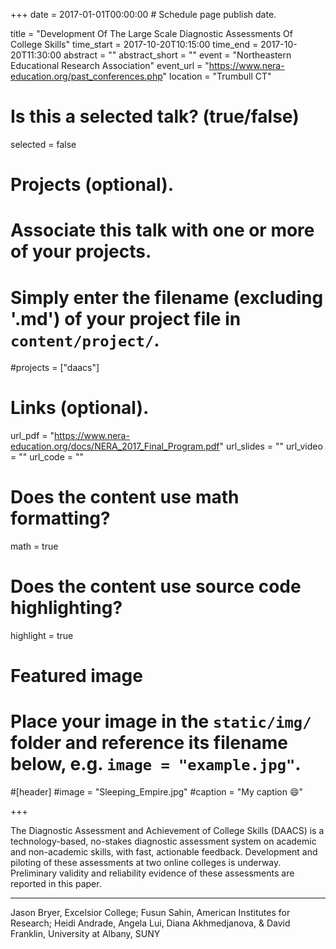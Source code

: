 +++
date = 2017-01-01T00:00:00  # Schedule page publish date.

title = "Development Of The Large Scale Diagnostic Assessments Of College Skills"
time_start = 2017-10-20T10:15:00
time_end = 2017-10-20T11:30:00
abstract = ""
abstract_short = ""
event = "Northeastern Educational Research Association"
event_url = "https://www.nera-education.org/past_conferences.php"
location = "Trumbull CT"

# Is this a selected talk? (true/false)
selected = false

# Projects (optional).
#   Associate this talk with one or more of your projects.
#   Simply enter the filename (excluding '.md') of your project file in `content/project/`.
#projects = ["daacs"]

# Links (optional).
url_pdf = "https://www.nera-education.org/docs/NERA_2017_Final_Program.pdf"
url_slides = ""
url_video = ""
url_code = ""

# Does the content use math formatting?
math = true

# Does the content use source code highlighting?
highlight = true

# Featured image
# Place your image in the `static/img/` folder and reference its filename below, e.g. `image = "example.jpg"`.
#[header]
#image = "Sleeping_Empire.jpg"
#caption = "My caption :smile:"

+++

The Diagnostic Assessment and Achievement of College Skills (DAACS) is a technology-based, no-stakes
diagnostic assessment system on academic and non-academic skills, with fast, actionable feedback.
Development and piloting of these assessments at two online colleges is underway. Preliminary validity
and reliability evidence of these assessments are reported in this paper.

______
 
Jason Bryer, Excelsior College; Fusun Sahin, American Institutes for Research; Heidi Andrade, Angela Lui,
Diana Akhmedjanova, & David Franklin, University at Albany, SUNY


